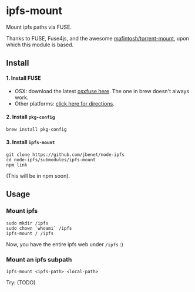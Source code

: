 # ipfs-mount

Mount ipfs paths via FUSE.

Thanks to FUSE, Fuse4js, and the awesome [mafintosh/torrent-mount](https://github.com/mafintosh/torrent-mount), upon which this module is based.

## Install

#### 1. Install FUSE

- OSX: download the latest [osxfuse here](http://sourceforge.net/projects/osxfuse/files/latest/download?source=files). The one in brew doesn't always work.
- Other platforms: [click here for directions](https://github.com/bcle/fuse4js#requirements).

#### 2. Install `pkg-config`

```
brew install pkg-config
```

#### 3. Install `ipfs-mount`

```
git clone https://github.com/jbenet/node-ipfs
cd node-ipfs/submodules/ipfs-mount
npm link
```

(This will be in npm soon).

## Usage

### Mount ipfs

```
sudo mkdir /ipfs
sudo chown `whoami` /ipfs
ipfs-mount / /ipfs
```

Now, you have the entire ipfs web under `/ipfs` :)

### Mount an ipfs subpath

```
ipfs-mount <ipfs-path> <local-path>
```

Try: (TODO)

